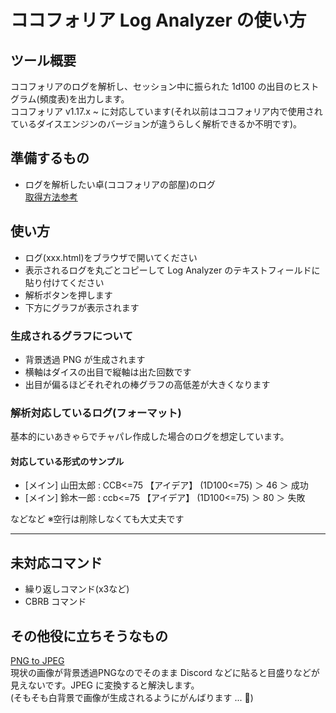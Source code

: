 # ココフォリア **Log Analyzer** の使い方

## ツール概要
ココフォリアのログを解析し、セッション中に振られた 1d100 の出目のヒストグラム(頻度表)を出力します。  
ココフォリア v1.17.x ~ に対応しています(それ以前はココフォリア内で使用されているダイスエンジンのバージョンが違うらしく解析できるか不明です)。


## 準備するもの
- ログを解析したい卓(ココフォリアの部屋)のログ  
[取得方法参考](https://seesaawiki.jp/ccfoliamemo/d/%A5%C1%A5%E3%A5%C3%A5%C8%A5%E1%A5%CB%A5%E5%A1%BC#content_3)


## 使い方
- ログ(xxx.html)をブラウザで開いてください
- 表示されるログを丸ごとコピーして Log Analyzer のテキストフィールドに貼り付けてください
- 解析ボタンを押します
- 下方にグラフが表示されます

### 生成されるグラフについて
- 背景透過 PNG が生成されます
- 横軸はダイスの出目で縦軸は出た回数です  
- 出目が偏るほどそれぞれの棒グラフの高低差が大きくなります

### 解析対応しているログ(フォーマット)
基本的にいあきゃらでチャパレ作成した場合のログを想定しています。

#### 対応している形式のサンプル
- [メイン] 山田太郎 : CCB<=75 【アイデア】 (1D100<=75) ＞ 46 ＞ 成功
- [メイン] 鈴木一郎 : ccb<=75 【アイデア】 (1D100<=75) ＞ 80 ＞ 失敗

などなど
※空行は削除しなくても大丈夫です

---
## 未対応コマンド
- 繰り返しコマンド(x3など)
- CBRB コマンド


## その他役に立ちそうなもの
[PNG to JPEG](https://png2jpg.com/ja/)  
現状の画像が背景透過PNGなのでそのまま Discord などに貼ると目盛りなどが見えないです。JPEG に変換すると解決します。  
(そもそも白背景で画像が生成されるようにがんばります ... 🙇)
